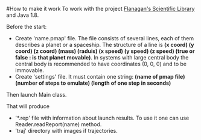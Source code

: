 #How to make it work
To work with the project [Flanagan's Scientific Library](http://www.ee.ucl.ac.uk/~mflanaga/java/flanagan.jar) and Java 1.8.

Before the start:
- Create 'name.pmap' file. The file consists of several lines, each of them describes a planet or a spaceship. The structure of a line is **(x coord) (y coord) (z coord) (mass) (raduis) (x speed) (y speed) (z speed) (true or false : is that planet movable)**. In systems with large central body the central body is recommended to have coordinates (0, 0, 0) and to be immovable.
- Create 'settings' file. It must contain one string: **(name of pmap file) (number of steps to emulate) (length of one step in seconds)** 

Then launch Main class.

That will produce
- '*.rep' file with information about launch results. To use it one can use Reader.readReport(name) method.
- 'traj' directory with images if trajectories.